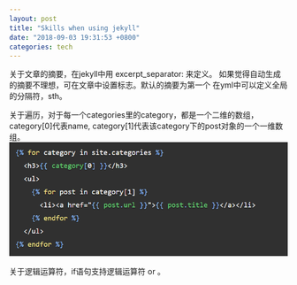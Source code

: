 ```yaml
---
layout: post
title: "Skills when using jekyll"
date: "2018-09-03 19:31:53 +0800"
categories: tech
---
```

关于文章的摘要，在jekyll中用 excerpt_separator: <!--more-->来定义。<!--more -->
如果觉得自动生成的摘要不理想，可在文章中设置标志。默认的摘要为第一个
在yml中可以定义全局的分隔符，sth。

关于遍历，对于每一个categories里的category，都是一个二维的数组，category[0]代表name,
category[1]代表该category下的post对象的一个一维数组。
![jekyll-iteration](/image/jekyll-iteration.png)

关于逻辑运算符，if语句支持逻辑运算符 or 。
